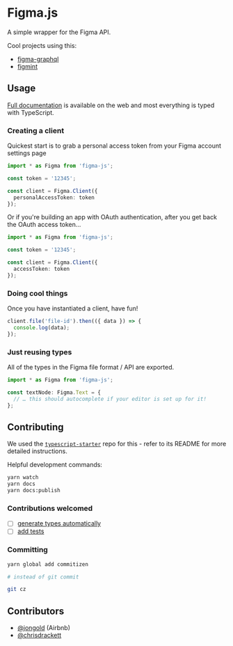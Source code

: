 # Figma.js

A simple wrapper for the Figma API.

Cool projects using this:
- [figma-graphql](https://github.com/braposo/figma-graphql)
- [figmint](https://github.com/tiltshift/figmint)

## Usage

[Full documentation](http://jemgold.github.io/figma-js) is available on the web and most everything is typed with TypeScript.

### Creating a client

Quickest start is to grab a personal access token from your Figma account settings page

```typescript
import * as Figma from 'figma-js';

const token = '12345';

const client = Figma.Client({
  personalAccessToken: token
});
```

Or if you're building an app with OAuth authentication, after you get back the OAuth access token…

```typescript
import * as Figma from 'figma-js';

const token = '12345';

const client = Figma.Client({
  accessToken: token
});
```

### Doing cool things

Once you have instantiated a client, have fun!

```typescript
client.file('file-id').then(({ data }) => {
  console.log(data);
});
```

### Just reusing types

All of the types in the Figma file format / API are exported.

```typescript
import * as Figma from 'figma-js';

const textNode: Figma.Text = {
  // … this should autocomplete if your editor is set up for it!
};
```

## Contributing

We used the [`typescript-starter`](https://github.com/bitjson/typescript-starter) repo for this - refer to its README for more detailed instructions.

Helpful development commands:

```sh
yarn watch
yarn docs
yarn docs:publish
```

### Contributions welcomed

* [ ] [generate types automatically](https://github.com/jongold/figma-js/issues/1)
* [ ] [add tests](https://github.com/jongold/figma-js/issues/2)

### Committing

```sh
yarn global add commitizen

# instead of git commit

git cz
```

## Contributors

* [@jongold](https://github.com/jongold/) (Airbnb)
* [@chrisdrackett](https://github.com/chrisdrackett/)
